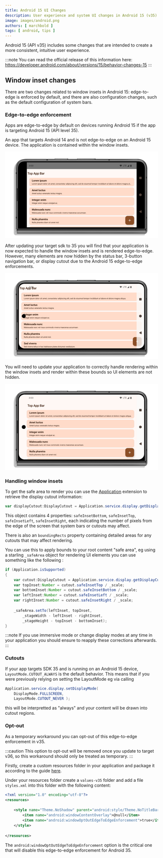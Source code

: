 ```yaml
---
title: Android 15 UI Changes
description: User experience and system UI changes in Android 15 (v35)
image: images/android.png
authors: [ marchbold ]
tags: [ android, tips ]
---
```


Android 15 (API v35) includes some changes that are intended to create a more consistent, intuitive user experience.

:::note
You can read the official release of this information here: https://developer.android.com/about/versions/15/behavior-changes-15
:::

## Window inset changes

There are two changes related to window insets in Android 15: edge-to-edge is enforced by default, and there are also configuration changes, such as the default configuration of system bars.

### Edge-to-edge enforcement

Apps are edge-to-edge by default on devices running Android 15 if the app is targeting Android 15 (API level 35).


An app that targets Android 14 and is not edge-to-edge on an Android 15 device. The application is contained within the window insets.

![](images/android35-edge-to-edge-4.png)

After updating your target sdk to 35 you will find that your application is now expected to handle the window insets and is rendered edge-to-edge. However, many elements are now hidden by the status bar, 3-button navigation bar, or display cutout due to the Android 15 edge-to-edge enforcements. 

![](images/android35-edge-to-edge-6.png)

You will need to update your application to correctly handle rendering within the window insets and render within these bounds so UI elements are not hidden.

![](images/android35-edge-to-edge-2.png)


### Handling window insets

To get the safe area to render you can use the [Application](https://airnativeextensions.com/extension/com.distriqt.Application) extension to retrieve the display cutout information:

```actionscript
var displayCutout:DisplayCutout = Application.service.display.getDisplayCutout();
```

This object contains 4 properties: `safeInsetBottom`, `safeInsetTop`, `safeInsetLeft`, `safeInsetRight`, each indicating the number of pixels from the edge of the screen that system bars or cutouts may affect.

There is also an `boundingRects` property containing detailed areas for any cutouts that may affect rendering.


You can use this to apply bounds to your root content "safe area", eg using a starling `_safeArea` object for rendering UI elements you can use something like the following :

```actionscript
if (Application.isSupported)
{
    var cutout:DisplayCutout = Application.service.display.getDisplayCutout();
    var topInset:Number = cutout.safeInsetTop / _scale;
    var bottomInset:Number = cutout.safeInsetBottom / _scale;
    var leftInset:Number = cutout.safeInsetLeft / _scale;
    var rightInset:Number = cutout.safeInsetRight / _scale;

    _safeArea.setTo(leftInset, topInset,
        _stageWidth - leftInset - rightInset,
        _stageHeight - topInset - bottomInset);
}
```

:::note
If you use immersive mode or change display modes at any time in your application you should ensure to reapply these corrections afterwards. 
:::


### Cutouts 

If your app targets SDK 35 and is running on an Android 15 device, `LayoutMode.CUTOUT_ALWAYS` is the default behavior. This means that if you were previously relying on setting the LayoutMode eg via calling 

```actionscript
Application.service.display.setDisplayMode( 
    DisplayMode.FULLSCREEN, 
    LayoutMode.CUTOUT_NEVER );
```

this will be interpretted as "always" and your content will be drawn into cutout regions.




### Opt-out

As a temporary workaround you can opt-out of this edge-to-edge enforcement in v35.

:::caution
This option to opt-out will be removed once you update to target v36, so this workaround should only be treated as temporary.
:::

Firstly, create a custom resources folder in your application and package it according to the guide [here](https://airsdk.dev/docs/tutorials/platform/android/custom-resources).

Under your resources folder create a `values-v35` folder and add a file `styles.xml` into this folder with the following content:

```xml title="styles.xml"
<?xml version="1.0" encoding="utf-8"?>
<resources>

    <style name="Theme.NoShadow" parent="android:style/Theme.NoTitleBar">
        <item name="android:windowContentOverlay">@null</item>
        <item name="android:windowOptOutEdgeToEdgeEnforcement">true</item>
    </style>

</resources>
```

The `android:windowOptOutEdgeToEdgeEnforcement` option is the critical one that will disable this edge-to-edge enforcement for Android 35.

